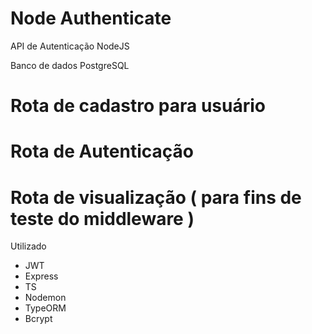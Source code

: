 # Node Authenticate
API de Autenticação NodeJS

Banco de dados PostgreSQL


# Rota de cadastro para usuário
# Rota de Autenticação
# Rota de visualização ( para fins de teste do middleware )


Utilizado

- JWT
- Express
- TS
- Nodemon
- TypeORM
- Bcrypt
